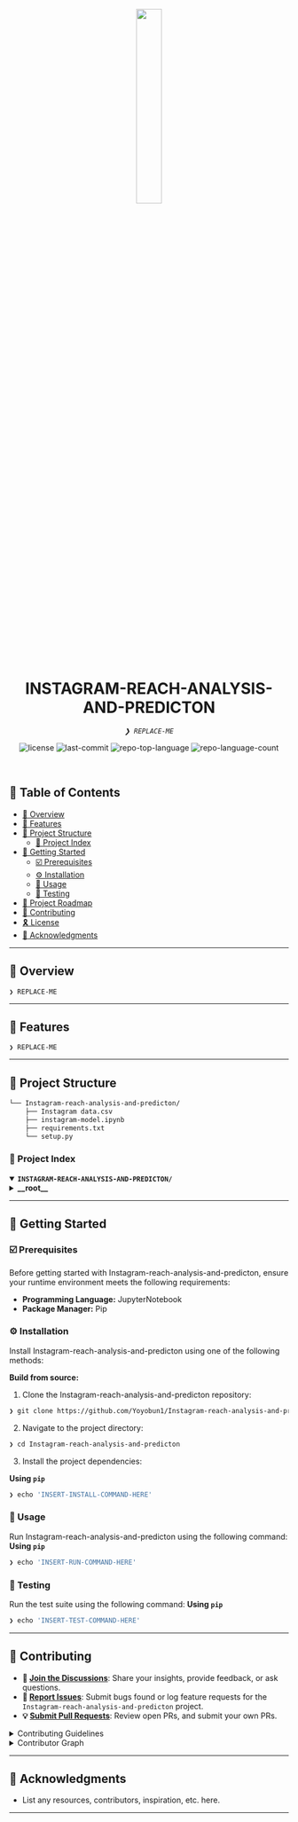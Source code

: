 <p align="center">
    <img src="https://img.icons8.com/?size=512&id=55494&format=png" align="center" width="30%">
</p>
<p align="center"><h1 align="center">INSTAGRAM-REACH-ANALYSIS-AND-PREDICTON</h1></p>
<p align="center">
	<em><code>❯ REPLACE-ME</code></em>
</p>
<p align="center">
	<img src="https://img.shields.io/github/license/Yoyobun1/Instagram-reach-analysis-and-predicton?style=default&logo=opensourceinitiative&logoColor=white&color=0074ff" alt="license">
	<img src="https://img.shields.io/github/last-commit/Yoyobun1/Instagram-reach-analysis-and-predicton?style=default&logo=git&logoColor=white&color=0074ff" alt="last-commit">
	<img src="https://img.shields.io/github/languages/top/Yoyobun1/Instagram-reach-analysis-and-predicton?style=default&color=0074ff" alt="repo-top-language">
	<img src="https://img.shields.io/github/languages/count/Yoyobun1/Instagram-reach-analysis-and-predicton?style=default&color=0074ff" alt="repo-language-count">
</p>
<p align="center"><!-- default option, no dependency badges. -->
</p>
<p align="center">
	<!-- default option, no dependency badges. -->
</p>
<br>

## 🔗 Table of Contents

- [📍 Overview](#-overview)
- [👾 Features](#-features)
- [📁 Project Structure](#-project-structure)
  - [📂 Project Index](#-project-index)
- [🚀 Getting Started](#-getting-started)
  - [☑️ Prerequisites](#-prerequisites)
  - [⚙️ Installation](#-installation)
  - [🤖 Usage](#🤖-usage)
  - [🧪 Testing](#🧪-testing)
- [📌 Project Roadmap](#-project-roadmap)
- [🔰 Contributing](#-contributing)
- [🎗 License](#-license)
- [🙌 Acknowledgments](#-acknowledgments)

---

## 📍 Overview

<code>❯ REPLACE-ME</code>

---

## 👾 Features

<code>❯ REPLACE-ME</code>

---

## 📁 Project Structure

```sh
└── Instagram-reach-analysis-and-predicton/
    ├── Instagram data.csv
    ├── instagram-model.ipynb
    ├── requirements.txt
    └── setup.py
```


### 📂 Project Index
<details open>
	<summary><b><code>INSTAGRAM-REACH-ANALYSIS-AND-PREDICTON/</code></b></summary>
	<details> <!-- __root__ Submodule -->
		<summary><b>__root__</b></summary>
		<blockquote>
			<table>
			<tr>
				<td><b><a href='https://github.com/Yoyobun1/Instagram-reach-analysis-and-predicton/blob/master/instagram-model.ipynb'>instagram-model.ipynb</a></b></td>
				<td><code>❯ REPLACE-ME</code></td>
			</tr>
			<tr>
				<td><b><a href='https://github.com/Yoyobun1/Instagram-reach-analysis-and-predicton/blob/master/requirements.txt'>requirements.txt</a></b></td>
				<td><code>❯ REPLACE-ME</code></td>
			</tr>
			<tr>
				<td><b><a href='https://github.com/Yoyobun1/Instagram-reach-analysis-and-predicton/blob/master/setup.py'>setup.py</a></b></td>
				<td><code>❯ REPLACE-ME</code></td>
			</tr>
			</table>
		</blockquote>
	</details>
</details>

---
## 🚀 Getting Started

### ☑️ Prerequisites

Before getting started with Instagram-reach-analysis-and-predicton, ensure your runtime environment meets the following requirements:

- **Programming Language:** JupyterNotebook
- **Package Manager:** Pip


### ⚙️ Installation

Install Instagram-reach-analysis-and-predicton using one of the following methods:

**Build from source:**

1. Clone the Instagram-reach-analysis-and-predicton repository:
```sh
❯ git clone https://github.com/Yoyobun1/Instagram-reach-analysis-and-predicton
```

2. Navigate to the project directory:
```sh
❯ cd Instagram-reach-analysis-and-predicton
```

3. Install the project dependencies:


**Using `pip`** &nbsp; [<img align="center" src="" />]()

```sh
❯ echo 'INSERT-INSTALL-COMMAND-HERE'
```


### 🤖 Usage
Run Instagram-reach-analysis-and-predicton using the following command:
**Using `pip`** &nbsp; [<img align="center" src="" />]()

```sh
❯ echo 'INSERT-RUN-COMMAND-HERE'
```


### 🧪 Testing
Run the test suite using the following command:
**Using `pip`** &nbsp; [<img align="center" src="" />]()

```sh
❯ echo 'INSERT-TEST-COMMAND-HERE'
```


---

## 🔰 Contributing

- **💬 [Join the Discussions](https://github.com/Yoyobun1/Instagram-reach-analysis-and-predicton/discussions)**: Share your insights, provide feedback, or ask questions.
- **🐛 [Report Issues](https://github.com/Yoyobun1/Instagram-reach-analysis-and-predicton/issues)**: Submit bugs found or log feature requests for the `Instagram-reach-analysis-and-predicton` project.
- **💡 [Submit Pull Requests](https://github.com/Yoyobun1/Instagram-reach-analysis-and-predicton/blob/main/CONTRIBUTING.md)**: Review open PRs, and submit your own PRs.

<details closed>
<summary>Contributing Guidelines</summary>

1. **Fork the Repository**: Start by forking the project repository to your github account.
2. **Clone Locally**: Clone the forked repository to your local machine using a git client.
   ```sh
   git clone https://github.com/Yoyobun1/Instagram-reach-analysis-and-predicton
   ```
3. **Create a New Branch**: Always work on a new branch, giving it a descriptive name.
   ```sh
   git checkout -b new-feature-x
   ```
4. **Make Your Changes**: Develop and test your changes locally.
5. **Commit Your Changes**: Commit with a clear message describing your updates.
   ```sh
   git commit -m 'Implemented new feature x.'
   ```
6. **Push to github**: Push the changes to your forked repository.
   ```sh
   git push origin new-feature-x
   ```
7. **Submit a Pull Request**: Create a PR against the original project repository. Clearly describe the changes and their motivations.
8. **Review**: Once your PR is reviewed and approved, it will be merged into the main branch. Congratulations on your contribution!
</details>

<details closed>
<summary>Contributor Graph</summary>
<br>
<p align="left">
   <a href="https://github.com{/Yoyobun1/Instagram-reach-analysis-and-predicton/}graphs/contributors">
      <img src="https://contrib.rocks/image?repo=Yoyobun1/Instagram-reach-analysis-and-predicton">
   </a>
</p>
</details>

---


## 🙌 Acknowledgments

- List any resources, contributors, inspiration, etc. here.

---